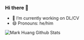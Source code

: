 ### Hi there 👋

- 🔭 I’m currently working on DL/CV
- 😄 Pronouns: he/him


<!-- https://github.com/anuraghazra/github-readme-stats -->

![Mark Huang Github Stats](https://github-readme-stats.vercel.app/api?username=MarkHershey&show_icons=true&count_private=true&theme=prussian)




<!--
![](https://github-readme-stats.vercel.app/api/top-langs/?username=MarkHershey&langs_count=10&layout=compact&exclude_repo=DH_Project)
-->

<!--
Here are some ideas to get you started:

- 🔭 I’m currently working on DL/CV
- 🌱 I’m currently learning CV related stuff
- 👯 I’m looking to collaborate on Deep Learning Research
- 🤔 I’m looking for help with ...
- 💬 Ask me about tech stuff
- 📫 How to reach me: [markhh.com](https://markhh.com/)
- 😄 Pronouns: he/him
- ⚡ Fun fact: ...
-->
